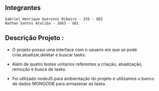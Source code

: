 ## Integrantes 
    Gabriel Henrique Guerzoni Ribeiro - 235 - GES
    Nathan Santos Ataliba - 1663 - GEC

## Descrição Projeto : 

- O projeto possui uma interface com o usuario em que se pode criar,atualizar,deletar e buscar tasks.

- Além de quatro testes unitarios referentes a criação, atualização, remoção e busca de tasks.

- Foi utilizado nodeJS para ambientação do projeto e utilizamos o banco de dados MONGODB para armazenar as tasks.